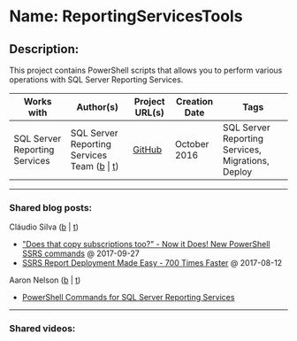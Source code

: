 # Name: ReportingServicesTools

## Description:
This project contains PowerShell scripts that allows you to perform various operations with SQL Server Reporting Services.

| Works with | Author(s) | Project URL(s) | Creation Date | Tags |
|------------|--------|-------------------|---------------|------|
| SQL Server Reporting Services | SQL Server Reporting Services Team (<a href="https://blogs.msdn.microsoft.com/sqlrsteamblog/" target="_blank">b</a> \| <a href="https://twitter.com/SQLServerBI" target="_blank">t</a>) | [GitHub](https://github.com/Microsoft/ReportingServicesTools) | October 2016 | SQL Server Reporting Services, Migrations, Deploy |
____
### Shared blog posts:
Cláudio Silva (<a href="http://claudioessilva.eu" target="_blank">b</a> | <a href="https://twitter.com/claudioessilva" target="_blank">t</a>)
- ["Does that copy subscriptions too?" - Now it Does! New PowerShell SSRS commands](http://redglue.org/does-that-copy-subscriptions-too-now-it-does-new-powershell-ssrs-commands/) @ 2017-09-27
- [SSRS Report Deployment Made Easy - 700 Times Faster](http://redglue.org/ssrs-report-deployment-made-easy-700-times-faster/) @ 2017-08-12

Aaron Nelson (<a href="http://sqlvariant.com/" target="_blank">b</a> | <a href="https://twitter.com/sqlvariant" target="_blank">t</a>)
- [PowerShell Commands for SQL Server Reporting Services](https://www.mssqltips.com/sqlservertip/4738/powershell-commands-for-sql-server-reporting-services/)
____
### Shared videos: